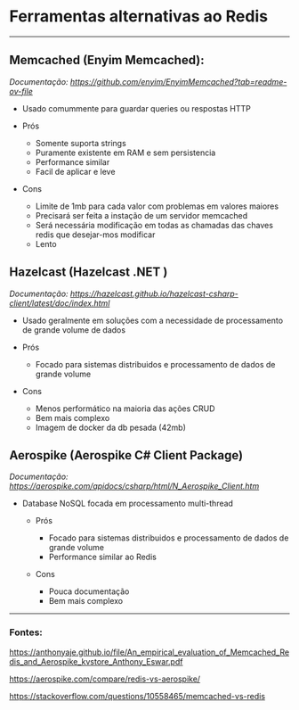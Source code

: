 ﻿# Ferramentas alternativas ao Redis
---
## Memcached (Enyim Memcached):
_Documentação: https://github.com/enyim/EnyimMemcached?tab=readme-ov-file_
- Usado comummente para guardar queries ou respostas HTTP

- Prós
	- Somente suporta strings
	- Puramente existente em RAM e sem persistencia
	- Performance similar
	- Facil de aplicar e leve
	
- Cons
	- Limite de 1mb para cada valor com problemas em valores maiores
	- Precisará ser feita a instação de um servidor memcached
	- Será necessária modificação em todas as chamadas das chaves redis que desejar-mos modificar
	- Lento


## Hazelcast (Hazelcast .NET )
_Documentação: https://hazelcast.github.io/hazelcast-csharp-client/latest/doc/index.html_

- Usado geralmente em soluções com a necessidade de processamento de grande volume de dados

- Prós
	- Focado para sistemas distribuidos e processamento de dados de grande volume
	
- Cons
	- Menos performático na maioria das ações CRUD
	- Bem mais complexo
	- Imagem de docker da db pesada (42mb)

## Aerospike (Aerospike C# Client Package)
_Documentação: https://aerospike.com/apidocs/csharp/html/N_Aerospike_Client.htm_
- Database NoSQL focada em processamento multi-thread

	- Prós
		- Focado para sistemas distribuidos e processamento de dados de grande volume
		- Performance similar ao Redis
		
	- Cons
		- Pouca documentação
		- Bem mais complexo


---
### Fontes:
https://anthonyaje.github.io/file/An_empirical_evaluation_of_Memcached_Redis_and_Aerospike_kvstore_Anthony_Eswar.pdf

https://aerospike.com/compare/redis-vs-aerospike/

https://stackoverflow.com/questions/10558465/memcached-vs-redis	